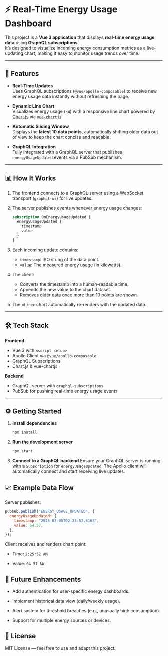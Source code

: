 # ⚡ Real-Time Energy Usage Dashboard

This project is a **Vue 3 application** that displays **real-time energy usage data** using **GraphQL subscriptions**.  
It’s designed to visualize incoming energy consumption metrics as a live-updating chart, making it easy to monitor usage trends over time.

---

## 🚀 Features

- **Real-Time Updates**  
  Uses GraphQL subscriptions (`@vue/apollo-composable`) to receive new energy usage data instantly without refreshing the page.

- **Dynamic Line Chart**  
  Visualizes energy usage (`kW`) with a responsive line chart powered by [Chart.js](https://www.chartjs.org/) via [`vue-chartjs`](https://vue-chartjs.org/).

- **Automatic Sliding Window**  
  Displays the **latest 10 data points**, automatically shifting older data out of view to keep the chart concise and readable.

- **GraphQL Integration**  
  Fully integrated with a GraphQL server that publishes `energyUsageUpdated` events via a PubSub mechanism.

---

## 📊 How It Works

1. The frontend connects to a GraphQL server using a WebSocket transport (`graphql-ws`) for live updates.
2. The server publishes events whenever energy usage changes:
   ```graphql
   subscription OnEnergyUsageUpdated {
     energyUsageUpdated {
       timestamp
       value
     }
   }
   ```

3. Each incoming update contains:
    - `timestamp`: ISO string of the data point.
    - `value`: The measured energy usage (in kilowatts).

4. The client:
    - Converts the timestamp into a human-readable time.
    - Appends the new value to the chart dataset.
    - Removes older data once more than 10 points are shown.

5. The `<Line>` chart automatically re-renders with the updated data.

---

## 🛠️ Tech Stack

**Frontend**
- Vue 3 with `<script setup>`
- Apollo Client via `@vue/apollo-composable`
- GraphQL Subscriptions
- Chart.js & vue-chartjs

**Backend**
- GraphQL server with `graphql-subscriptions`
- PubSub for pushing real-time energy usage events

---


## ⚙️ Getting Started

1. **Install dependencies**
   ```bash
   npm install
    ```
   
2. **Run the development server**
   ```bash
   npm start
   ```
   
3. **Connect to a GraphQL backend**
   Ensure your GraphQL server is running with a `Subscription` for `energyUsageUpdated`.
   The Apollo client will automatically connect and start receiving live updates.

## 📈 Example Data Flow
Server publishes:

```js
pubsub.publish("ENERGY_USAGE_UPDATED", {
  energyUsageUpdated: {
    timestamp: "2025-08-05T02:25:52.616Z",
    value: 64.57,
  },
});
```

Client receives and renders chart point:

- Time: `2:25:52 AM`

- Value: `64.57 kW`


## 🌱 Future Enhancements
- Add authentication for user-specific energy dashboards.

- Implement historical data view (daily/weekly usage).

- Alert system for threshold breaches (e.g., unusually high consumption).

- Support for multiple energy sources or devices.


## 📜 License
MIT License — feel free to use and adapt this project.